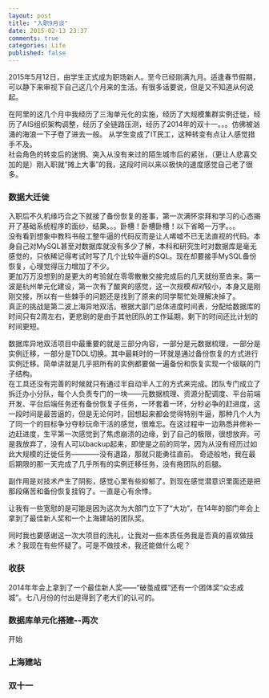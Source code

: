 ```yaml
---
layout: post
title: "入职9月谈"
date: 2015-02-13 23:37
comments: true
categories: Life
published: false
---
```


2015年5月12日，由学生正式成为职场新人。至今已经刚满九月。适逢春节假期，可以静下来审视下自己这几个月来的生活。有很多话要说，但是又不知道从何说起。  

在阿里的这几个月中我经历了三淘单元化的实施，经历了大规模集群实例迁徙，经历了AIS组织架构调整，经历了全链路压测，经历了2014年的双十一。。。仿佛被汹涌的海浪一下子卷了进去一般。  从学生变成了IT民工，这种转变有点让人感觉措手不及。  
社会角色的转变后的迷惘、突入从没有来过的陌生城市后的紧张，（更让人悲喜交加的是）刚入职就“摊上大事”的我，这段时间以来以极快的速度感觉自己老了很多。

### 数据大迁徙

入职后不久机缘巧合之下就接了备份恢复的差事，第一次满怀崇拜和学习的心态揭开了基础系统程序的面纱，结果。。。卧槽！卧槽卧槽！以下省略一万字。。。  
没有看到想象中教科书般工整牛逼的代码反而是让人唏嘘不已无法直视的代码。本身自己对MySQL甚至对数据库就没有多少了解，本科和研究生时对数据库是毫无感觉的，只依稀记得考试时写了几个比较牛逼的SQL。现在却要接手MySQL备份恢复，心理觉得压力增加了不少。  
更加万万没想到的是更大的考验就在零零散散交接完成后的几天就纷至沓来。第一波是杭州单元化建设，第一次有了酸爽的感觉，这一次规模*相对*较小，本身又是刚刚交接，所以有一些棘手的问题还是找到了原来的同学帮忙处理解决掉了。  
真正的挑战是第二波上海异地双活。根据大部门总体进度时间表，分配给数据库的时间只有2周左右，更悲剧的是由于其他团队的工作延期，剩下的时间还比计划的时间更短。  

数据库异地双活项目中最重要的就是三部分内容，一部分是元数据梳理，一部分是实例迁移，一部分是TDDL切换。其中最耗时的一环就是通过备份恢复的方式进行实例迁移。简单讲就是几乎把所有的实例都要做一遍备份和恢复实现一个级联的门子结构。  
在工具还没有完善的时候就只有通过半自动半人工的方式来完成。团队专门成立了拆迁办小分队，每个人负责专门的一块——元数据梳理、资源分配调度、平台前端开发、平台后端任务还有备份恢复子任务，一环套着一环，分秒必争的赶进度，这一段时间是最苦逼的，但是无论何时，回想起来都会觉得特别牛逼，那种几个人为了同一个的目标争分夺秒玩命干活的感觉，很难忘。在这过程中一边熟悉并修补一边赶进度，生平第一次感觉到了焦虑崩溃的边缘，到了自己的极限，很想放弃。可是我放弃了，没有人可以backup起来，即使是之前的同学，因为从没有经历过如此大规模的迁徙任务————没有退路，那就只能勇往直前。
奇迹般地，我在最后期限的那一天完成了几乎所有的实例迁移任务，没有拖团队的后腿。   

副作用是对技术产生了阴影，感觉心里有些抑郁了。到现在感觉潜意识里面还是把那段痛苦和备份恢复挂钩了。一直是心有余悸。  

让我有一些宽慰的是可能是因为这次为大部门立下了“大功”，在14年的部门年会上拿到了最佳新人奖和一个上海建站的团队奖。

同时我也要感谢这一次大项目的洗礼，让我对一些本质任务我是否真的喜欢做技术？我现在有些怀疑了。可是不做技术，我还能做什么呢？  

### 收获

2014年年会上拿到了一个最佳新人奖——“破茧成蝶”还有一个团体奖“众志成城”。七八月份的付出是得到了老大们的认可的。  

### 数据库单元化搭建--两次

开始

### 上海建站

### 双十一
